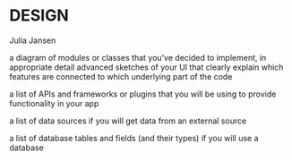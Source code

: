 # DESIGN
Julia Jansen

a diagram of modules or classes that you’ve decided to implement, in appropriate detail
advanced sketches of your UI that clearly explain which features are connected to which underlying part of the code

a list of APIs and frameworks or plugins that you will be using to provide functionality in your app

a list of data sources if you will get data from an external source

a list of database tables and fields (and their types) if you will use a database
